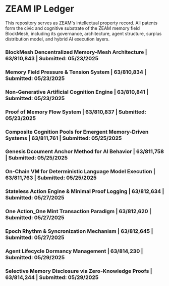# ZEAM IP Ledger  

This repository serves as ZEAM's intellectual property record.  All patents form the civic and cognitive substrate of the ZEAM memory field BlockMesh, including its governance, architecture, agent structure, surplus distribution model, and hybrid AI execution layers. 

### BlockMesh Dencentralized Memory-Mesh Architecture | 63/810,843 | Submitted: 05/23/2025

### Memory Field Pressure & Tension System | 63/810,834 | Submitted: 05/23/2025

### Non-Generative Artificial Cognition Engine | 63/810,841 | Submitted: 05/23/2025

### Proof of Memory Flow System | 63/810,837 | Submitted: 05/23/2025

### Composite Cognition Pools for Emergent Memory-Driven Systems | 63/811,761 | Submitted: 05/25/2025

### Genesis Dcoument Anchor Method for AI Behavior | 63/811,758 | Submitted: 05/25/2025

### On-Chain VM for Deterministic Language Model Execution | 63/811,763 | Submitted: 05/25/2025

### Stateless Action Engine & Minimal Proof Logging | 63/812,634 | Submitted: 05/27/2025

### One Action_One Mint Transaction Paradigm | 63/812,620 | Submitted: 05/27/2025

### Epoch Rhythm & Syncronization Mechanism | 63/812,645 | Submitted: 05/27/2025

### Agent Lifecycle Dormancy Management | 63/814,230 | Submitted: 05/29/2025

### Selective Memory Disclosure via Zero-Knowledge Proofs | 63/814,244 | Submitted: 05/29/2025
